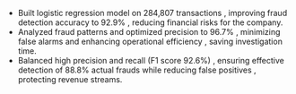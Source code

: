 * Built logistic regression model on 284,807 transactions , improving fraud detection accuracy to 92.9% , reducing financial risks for the company.
* Analyzed fraud patterns and optimized precision to 96.7% , minimizing false alarms and enhancing operational efficiency , saving investigation time.
* Balanced high precision and recall (F1 score 92.6%) , ensuring effective detection of 88.8% actual frauds while reducing false positives , protecting revenue streams.

